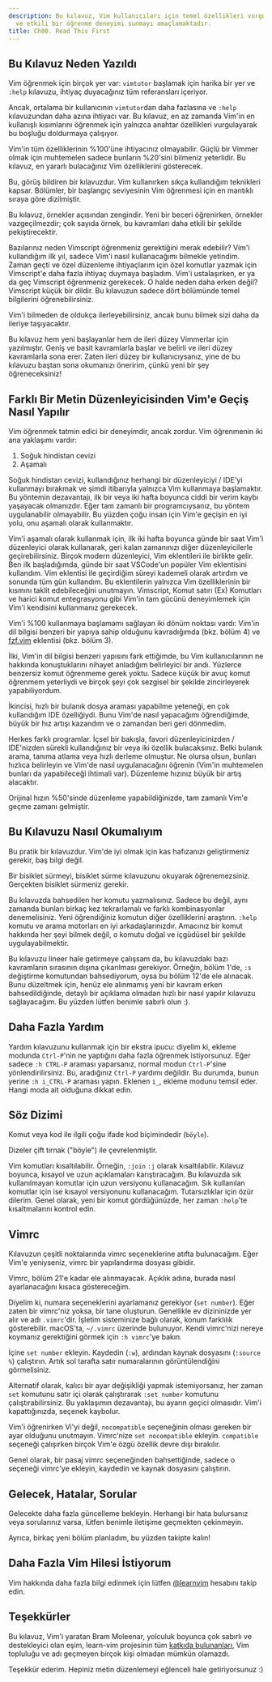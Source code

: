 ```yaml
---
description: Bu kılavuz, Vim kullanıcıları için temel özellikleri vurgulayarak hızlı
  ve etkili bir öğrenme deneyimi sunmayı amaçlamaktadır.
title: Ch00. Read This First
---
```


## Bu Kılavuz Neden Yazıldı

Vim öğrenmek için birçok yer var: `vimtutor` başlamak için harika bir yer ve `:help` kılavuzu, ihtiyaç duyacağınız tüm referansları içeriyor.

Ancak, ortalama bir kullanıcının `vimtutor`dan daha fazlasına ve `:help` kılavuzundan daha azına ihtiyacı var. Bu kılavuz, en az zamanda Vim'in en kullanışlı kısımlarını öğrenmek için yalnızca anahtar özellikleri vurgulayarak bu boşluğu doldurmaya çalışıyor.

Vim'in tüm özelliklerinin %100'üne ihtiyacınız olmayabilir. Güçlü bir Vimmer olmak için muhtemelen sadece bunların %20'sini bilmeniz yeterlidir. Bu kılavuz, en yararlı bulacağınız Vim özelliklerini gösterecek.

Bu, görüş bildiren bir kılavuzdur. Vim kullanırken sıkça kullandığım teknikleri kapsar. Bölümler, bir başlangıç seviyesinin Vim öğrenmesi için en mantıklı sıraya göre dizilmiştir.

Bu kılavuz, örnekler açısından zengindir. Yeni bir beceri öğrenirken, örnekler vazgeçilmezdir; çok sayıda örnek, bu kavramları daha etkili bir şekilde pekiştirecektir.

Bazılarınız neden Vimscript öğrenmeniz gerektiğini merak edebilir? Vim'i kullandığım ilk yıl, sadece Vim'i nasıl kullanacağımı bilmekle yetindim. Zaman geçti ve özel düzenleme ihtiyaçlarım için özel komutlar yazmak için Vimscript'e daha fazla ihtiyaç duymaya başladım. Vim'i ustalaşırken, er ya da geç Vimscript öğrenmeniz gerekecek. O halde neden daha erken değil? Vimscript küçük bir dildir. Bu kılavuzun sadece dört bölümünde temel bilgilerini öğrenebilirsiniz.

Vim'i bilmeden de oldukça ilerleyebilirsiniz, ancak bunu bilmek sizi daha da ileriye taşıyacaktır.

Bu kılavuz hem yeni başlayanlar hem de ileri düzey Vimmerlar için yazılmıştır. Geniş ve basit kavramlarla başlar ve belirli ve ileri düzey kavramlarla sona erer. Zaten ileri düzey bir kullanıcıysanız, yine de bu kılavuzu baştan sona okumanızı öneririm, çünkü yeni bir şey öğreneceksiniz!

## Farklı Bir Metin Düzenleyicisinden Vim'e Geçiş Nasıl Yapılır

Vim öğrenmek tatmin edici bir deneyimdir, ancak zordur. Vim öğrenmenin iki ana yaklaşımı vardır:

1. Soğuk hindistan cevizi
2. Aşamalı

Soğuk hindistan cevizi, kullandığınız herhangi bir düzenleyiciyi / IDE'yi kullanmayı bırakmak ve şimdi itibarıyla yalnızca Vim kullanmaya başlamaktır. Bu yöntemin dezavantajı, ilk bir veya iki hafta boyunca ciddi bir verim kaybı yaşayacak olmanızdır. Eğer tam zamanlı bir programcıysanız, bu yöntem uygulanabilir olmayabilir. Bu yüzden çoğu insan için Vim'e geçişin en iyi yolu, onu aşamalı olarak kullanmaktır.

Vim'i aşamalı olarak kullanmak için, ilk iki hafta boyunca günde bir saat Vim'i düzenleyici olarak kullanarak, geri kalan zamanınızı diğer düzenleyicilerle geçirebilirsiniz. Birçok modern düzenleyici, Vim eklentileri ile birlikte gelir. Ben ilk başladığımda, günde bir saat VSCode'un popüler Vim eklentisini kullandım. Vim eklentisi ile geçirdiğim süreyi kademeli olarak artırdım ve sonunda tüm gün kullandım. Bu eklentilerin yalnızca Vim özelliklerinin bir kısmını taklit edebileceğini unutmayın. Vimscript, Komut satırı (Ex) Komutları ve harici komut entegrasyonu gibi Vim'in tam gücünü deneyimlemek için Vim'i kendisini kullanmanız gerekecek.

Vim'i %100 kullanmaya başlamamı sağlayan iki dönüm noktası vardı: Vim'in dil bilgisi benzeri bir yapıya sahip olduğunu kavradığımda (bkz. bölüm 4) ve [fzf.vim](https://github.com/junegunn/fzf.vim) eklentisi (bkz. bölüm 3).

İlki, Vim'in dil bilgisi benzeri yapısını fark ettiğimde, bu Vim kullanıcılarının ne hakkında konuştuklarını nihayet anladığım belirleyici bir andı. Yüzlerce benzersiz komut öğrenmeme gerek yoktu. Sadece küçük bir avuç komut öğrenmem yeterliydi ve birçok şeyi çok sezgisel bir şekilde zincirleyerek yapabiliyordum.

İkincisi, hızlı bir bulanık dosya araması yapabilme yeteneği, en çok kullandığım IDE özelliğiydi. Bunu Vim'de nasıl yapacağımı öğrendiğimde, büyük bir hız artışı kazandım ve o zamandan beri geri dönmedim.

Herkes farklı programlar. İçsel bir bakışla, favori düzenleyicinizden / IDE'nizden sürekli kullandığınız bir veya iki özellik bulacaksınız. Belki bulanık arama, tanıma atlama veya hızlı derleme olmuştur. Ne olursa olsun, bunları hızlıca belirleyin ve Vim'de nasıl uygulanacağını öğrenin (Vim'in muhtemelen bunları da yapabileceği ihtimali var). Düzenleme hızınız büyük bir artış alacaktır.

Orijinal hızın %50'sinde düzenleme yapabildiğinizde, tam zamanlı Vim'e geçme zamanı gelmiştir.

## Bu Kılavuzu Nasıl Okumalıyım

Bu pratik bir kılavuzdur. Vim'de iyi olmak için kas hafızanızı geliştirmeniz gerekir, baş bilgi değil.

Bir bisiklet sürmeyi, bisiklet sürme kılavuzunu okuyarak öğrenemezsiniz. Gerçekten bisiklet sürmeniz gerekir.

Bu kılavuzda bahsedilen her komutu yazmalısınız. Sadece bu değil, aynı zamanda bunları birkaç kez tekrarlamalı ve farklı kombinasyonlar denemelisiniz. Yeni öğrendiğiniz komutun diğer özelliklerini araştırın. `:help` komutu ve arama motorları en iyi arkadaşlarınızdır. Amacınız bir komut hakkında her şeyi bilmek değil, o komutu doğal ve içgüdüsel bir şekilde uygulayabilmektir.

Bu kılavuzu lineer hale getirmeye çalışsam da, bu kılavuzdaki bazı kavramların sırasının dışına çıkarılması gerekiyor. Örneğin, bölüm 1'de, `:s` değiştirme komutundan bahsediyorum, oysa bu bölüm 12'de ele alınacak. Bunu düzeltmek için, henüz ele alınmamış yeni bir kavram erken bahsedildiğinde, detaylı bir açıklama olmadan hızlı bir nasıl yapılır kılavuzu sağlayacağım. Bu yüzden lütfen benimle sabırlı olun :).

## Daha Fazla Yardım

Yardım kılavuzunu kullanmak için bir ekstra ipucu: diyelim ki, ekleme modunda `Ctrl-P`'nin ne yaptığını daha fazla öğrenmek istiyorsunuz. Eğer sadece `:h CTRL-P` araması yaparsanız, normal modun `Ctrl-P`'sine yönlendirilirsiniz. Bu, aradığınız `Ctrl-P` yardımı değildir. Bu durumda, bunun yerine `:h i_CTRL-P` araması yapın. Eklenen `i_`, ekleme modunu temsil eder. Hangi moda ait olduğuna dikkat edin.

## Söz Dizimi

Komut veya kod ile ilgili çoğu ifade kod biçimindedir (`böyle`). 

Dizeler çift tırnak ("böyle") ile çevrelenmiştir.

Vim komutları kısaltılabilir. Örneğin, `:join` `:j` olarak kısaltılabilir. Kılavuz boyunca, kısayol ve uzun açıklamaları karıştıracağım. Bu kılavuzda sık kullanılmayan komutlar için uzun versiyonu kullanacağım. Sık kullanılan komutlar için ise kısayol versiyonunu kullanacağım. Tutarsızlıklar için özür dilerim. Genel olarak, yeni bir komut gördüğünüzde, her zaman `:help`'te kısaltmalarını kontrol edin.

## Vimrc

Kılavuzun çeşitli noktalarında vimrc seçeneklerine atıfta bulunacağım. Eğer Vim'e yeniyseniz, vimrc bir yapılandırma dosyası gibidir.

Vimrc, bölüm 21'e kadar ele alınmayacak. Açıklık adına, burada nasıl ayarlanacağını kısaca göstereceğim.

Diyelim ki, numara seçeneklerini ayarlamanız gerekiyor (`set number`). Eğer zaten bir vimrc'niz yoksa, bir tane oluşturun. Genellikle ev dizininizde yer alır ve adı `.vimrc`'dir. İşletim sisteminize bağlı olarak, konum farklılık gösterebilir. macOS'ta, `~/.vimrc` üzerinde bulunuyor. Kendi vimrc'nizi nereye koymanız gerektiğini görmek için `:h vimrc`'ye bakın.

İçine `set number` ekleyin. Kaydedin (`:w`), ardından kaynak dosyasını (`:source %`) çalıştırın. Artık sol tarafta satır numaralarının görüntülendiğini görmelisiniz.

Alternatif olarak, kalıcı bir ayar değişikliği yapmak istemiyorsanız, her zaman `set` komutunu satır içi olarak çalıştırarak `:set number` komutunu çalıştırabilirsiniz. Bu yaklaşımın dezavantajı, bu ayarın geçici olmasıdır. Vim'i kapattığınızda, seçenek kaybolur.

Vim'i öğrenirken Vi'yi değil, `nocompatible` seçeneğinin olması gereken bir ayar olduğunu unutmayın. Vimrc'nize `set nocompatible` ekleyin. `compatible` seçeneği çalışırken birçok Vim'e özgü özellik devre dışı bırakılır.

Genel olarak, bir pasaj vimrc seçeneğinden bahsettiğinde, sadece o seçeneği vimrc'ye ekleyin, kaydedin ve kaynak dosyasını çalıştırın.

## Gelecek, Hatalar, Sorular

Gelecekte daha fazla güncelleme bekleyin. Herhangi bir hata bulursanız veya sorularınız varsa, lütfen benimle iletişime geçmekten çekinmeyin.

Ayrıca, birkaç yeni bölüm planladım, bu yüzden takipte kalın!

## Daha Fazla Vim Hilesi İstiyorum

Vim hakkında daha fazla bilgi edinmek için lütfen [@learnvim](https://twitter.com/learnvim) hesabını takip edin.

## Teşekkürler

Bu kılavuz, Vim'i yaratan Bram Moleenar, yolculuk boyunca çok sabırlı ve destekleyici olan eşim, learn-vim projesinin tüm [katkıda bulunanları](https://github.com/iggredible/Learn-Vim/graphs/contributors), Vim topluluğu ve adı geçmeyen birçok kişi olmadan mümkün olamazdı.

Teşekkür ederim. Hepiniz metin düzenlemeyi eğlenceli hale getiriyorsunuz :)
